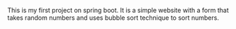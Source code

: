 This is my first project on spring boot.
It is a simple website with a form that takes random numbers and uses bubble sort technique to sort numbers.
